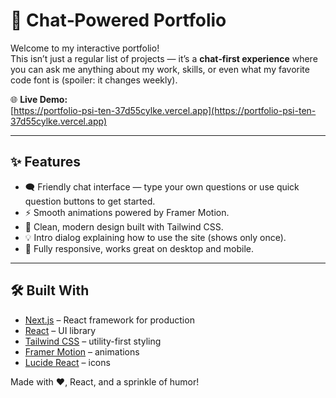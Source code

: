 # 🤖 Chat‑Powered Portfolio

Welcome to my interactive portfolio!  
This isn’t just a regular list of projects — it’s a **chat‑first experience** where you can ask me anything about my work, skills, or even what my favorite code font is (spoiler: it changes weekly).

🌐 **Live Demo:**  
[https://portfolio-psi-ten-37d55cylke.vercel.app](https://portfolio-psi-ten-37d55cylke.vercel.app)

---

## ✨ Features

- 🗨️ Friendly chat interface — type your own questions or use quick question buttons to get started.
- ⚡ Smooth animations powered by Framer Motion.
- 🎨 Clean, modern design built with Tailwind CSS.
- 💡 Intro dialog explaining how to use the site (shows only once).
- 📱 Fully responsive, works great on desktop and mobile.

---

## 🛠 Built With

- [Next.js](https://nextjs.org/) – React framework for production
- [React](https://reactjs.org/) – UI library
- [Tailwind CSS](https://tailwindcss.com/) – utility-first styling
- [Framer Motion](https://www.framer.com/motion/) – animations
- [Lucide React](https://lucide.dev/) – icons

Made with ❤️, React, and a sprinkle of humor!
